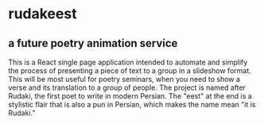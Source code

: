 # rudakeest
## a future poetry animation service

This is a React single page application intended to automate and simplify the process of presenting a piece of text to a group in a slideshow format. This will be most useful for poetry seminars, when you need to show a verse and its translation to a group of people. The project is named after Rudaki, the first poet to write in modern Persian. The "eest" at the end is a stylistic flair that is also a pun in Persian, which makes the name mean "it is Rudaki."
